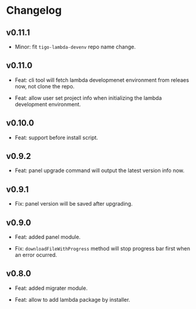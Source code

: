 # Changelog

## v0.11.1

- Minor: fit `tigo-lambda-devenv` repo name change.

## v0.11.0

- Feat: cli tool will fetch lambda developmenet environment from releaes now, not clone the repo.

- Feat: allow user set project info when initializing the lambda development environment.

## v0.10.0

- Feat: support before install script.

## v0.9.2

- Feat: panel upgrade command will output the latest version info now.

## v0.9.1

- Fix: panel version will be saved after upgrading.

## v0.9.0

- Feat: added panel module.

- Fix: `downloadFileWithProgress` method will stop progress bar first when an error ocurred.

## v0.8.0

- Feat: added migrater module.

- Feat: allow to add lambda package by installer.
